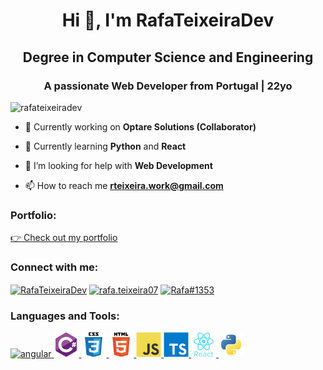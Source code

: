 <h1 align="center">Hi 👋, I'm RafaTeixeiraDev</h1>
<h2 align="center">Degree in Computer Science and Engineering</h2>
<h3 align="center">A passionate Web Developer from Portugal | 22yo</h3>

<p align="left"> <img src="https://komarev.com/ghpvc/?username=rafateixeiradev&label=Profile%20views&color=0e75b6&style=flat" alt="rafateixeiradev" /> </p>

- 🔭 Currently working on **Optare Solutions (Collaborator)**

- 🌱 Currently learning **Python** and **React**

- 🤝 I’m looking for help with **Web Development**

- 📫 How to reach me **rteixeira.work@gmail.com**

<h3 align="left">Portfolio:</h3>
<p align="left">
  <a href="https://www.rafa-teixeira-dev.com/" target="_blank" rel="noreferrer">
    👉 Check out my portfolio
  </a>
</p>

<h3 align="left">Connect with me:</h3>
<p align="left">
<a href="https://stackoverflow.com/users/29195281/rafateixeiradev" target="_blank" rel="noreferrer"><img align="center" src="https://raw.githubusercontent.com/rahuldkjain/github-profile-readme-generator/master/src/images/icons/Social/stack-overflow.svg" alt="RafaTeixeiraDev" height="30" width="40" /></a>
<a href="https://instagram.com/rafa.teixeira07" target="_blank" rel="noreferrer"><img align="center" src="https://raw.githubusercontent.com/rahuldkjain/github-profile-readme-generator/master/src/images/icons/Social/instagram.svg" alt="rafa.teixeira07" height="30" width="40" /></a>
<a href="https://discordapp.com/users/455381834214277130" target="_blank" rel="noreferrer"><img align="center" src="https://raw.githubusercontent.com/rahuldkjain/github-profile-readme-generator/master/src/images/icons/Social/discord.svg" alt="Rafa#1353" height="30" width="40" /></a>
</p>

<h3 align="left">Languages and Tools:</h3>
<p align="left"> 
<a href="https://angular.io" target="_blank" rel="noreferrer"> <img src="https://angular.io/assets/images/logos/angular/angular.svg" alt="angular" width="40" height="40"/> </a> 
<a href="https://www.w3schools.com/cs/" target="_blank" rel="noreferrer"> <img src="https://raw.githubusercontent.com/devicons/devicon/master/icons/csharp/csharp-original.svg" alt="csharp" width="40" height="40"/> </a> 
<a href="https://www.w3schools.com/css/" target="_blank" rel="noreferrer"> <img src="https://raw.githubusercontent.com/devicons/devicon/master/icons/css3/css3-original-wordmark.svg" alt="css3" width="40" height="40"/> </a> 
<a href="https://www.w3.org/html/" target="_blank" rel="noreferrer"> <img src="https://raw.githubusercontent.com/devicons/devicon/master/icons/html5/html5-original-wordmark.svg" alt="html5" width="40" height="40"/> </a> 
<a href="https://developer.mozilla.org/en-US/docs/Web/JavaScript" target="_blank" rel="noreferrer"> <img src="https://raw.githubusercontent.com/devicons/devicon/master/icons/javascript/javascript-original.svg" alt="javascript" width="40" height="40"/> </a> 
<a href="https://www.typescriptlang.org/" target="_blank" rel="noreferrer"> <img src="https://raw.githubusercontent.com/devicons/devicon/master/icons/typescript/typescript-original.svg" alt="typescript" width="40" height="40"/> </a> 
<a href="https://reactjs.org/" target="_blank" rel="noreferrer"> <img src="https://raw.githubusercontent.com/devicons/devicon/master/icons/react/react-original-wordmark.svg" alt="react" width="40" height="40"/> </a>
<a href="https://www.python.org" target="_blank" rel="noreferrer"> <img src="https://raw.githubusercontent.com/devicons/devicon/master/icons/python/python-original.svg" alt="python" width="40" height="40"/> </a>
</p>
